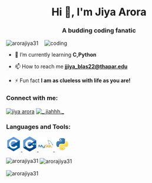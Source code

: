 <h1 align="center">Hi 👋, I'm Jiya Arora</h1>
<h3 align="center">A budding coding fanatic</h3>
<img align="right" width=400 alt="coding" src=""C:\Users\jiaha\Desktop\coding.gif">
<p align="left"> <img src="https://komarev.com/ghpvc/?username=arorajiya31&label=Profile%20views&color=0e75b6&style=flat" alt="arorajiya31" /> </p>

- 🌱 I’m currently learning **C,Python**

- 📫 How to reach me **jjiya_blas22@thapar.edu**

- ⚡ Fun fact **I am as clueless with life as you are!**

<h3 align="left">Connect with me:</h3>
<p align="left">
<a href="https://linkedin.com/in/jiya arora" target="blank"><img align="center" src="https://raw.githubusercontent.com/rahuldkjain/github-profile-readme-generator/master/src/images/icons/Social/linked-in-alt.svg" alt="jiya arora" height="30" width="40" /></a>
<a href="https://instagram.com/_.jiahhh._" target="blank"><img align="center" src="https://raw.githubusercontent.com/rahuldkjain/github-profile-readme-generator/master/src/images/icons/Social/instagram.svg" alt="_.jiahhh._" height="30" width="40" /></a>
</p>

<h3 align="left">Languages and Tools:</h3>
<p align="left"> <a href="https://www.cprogramming.com/" target="_blank" rel="noreferrer"> <img src="https://raw.githubusercontent.com/devicons/devicon/master/icons/c/c-original.svg" alt="c" width="40" height="40"/> </a> <a href="https://www.w3schools.com/cpp/" target="_blank" rel="noreferrer"> <img src="https://raw.githubusercontent.com/devicons/devicon/master/icons/cplusplus/cplusplus-original.svg" alt="cplusplus" width="40" height="40"/> </a> <a href="https://www.mysql.com/" target="_blank" rel="noreferrer"> <img src="https://raw.githubusercontent.com/devicons/devicon/master/icons/mysql/mysql-original-wordmark.svg" alt="mysql" width="40" height="40"/> </a> <a href="https://www.python.org" target="_blank" rel="noreferrer"> <img src="https://raw.githubusercontent.com/devicons/devicon/master/icons/python/python-original.svg" alt="python" width="40" height="40"/> </a> </p>

<p><img align="left" src="https://github-readme-stats.vercel.app/api/top-langs?username=arorajiya31&show_icons=true&locale=en&layout=compact" alt="arorajiya31" /></p>

<p>&nbsp;<img align="center" src="https://github-readme-stats.vercel.app/api?username=arorajiya31&show_icons=true&locale=en" alt="arorajiya31" /></p>

<p><img align="center" src="https://github-readme-streak-stats.herokuapp.com/?user=arorajiya31&" alt="arorajiya31" /></p>

